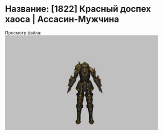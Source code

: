 # Название: [1822] Красный доспех хаоса | Ассасин-Мужчина

Просмотр файла:
![p060006.png](p060006.png)